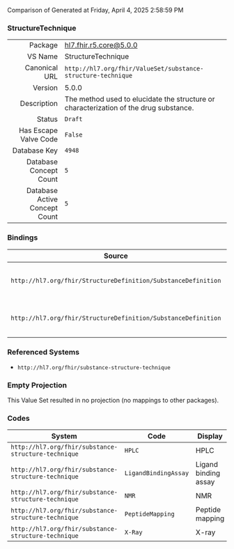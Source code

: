 Comparison of 
Generated at Friday, April 4, 2025 2:58:59 PM

### StructureTechnique

|      |     |
| ---: | --- |
| Package | hl7.fhir.r5.core@5.0.0 |
| VS Name | StructureTechnique |
| Canonical URL | `http://hl7.org/fhir/ValueSet/substance-structure-technique` |
| Version | 5.0.0 |
| Description | The method used to elucidate the structure or characterization of the drug substance. |
| Status | `Draft` |
| Has Escape Valve Code | `False` |
| Database Key | `4948` |
| Database Concept Count | `5` |
| Database Active Concept Count | `5` |
### Bindings

| Source | Element | Binding | Strength | Element Short |
| ------ | ------- | ------- | -------- | ------------- |
| `http://hl7.org/fhir/StructureDefinition/SubstanceDefinition` | `SubstanceDefinition.characterization.technique` | `http://hl7.org/fhir/ValueSet/substance-structure-technique` | `Example` | The method used to find the characterization e.g. HPLC |
| `http://hl7.org/fhir/StructureDefinition/SubstanceDefinition` | `SubstanceDefinition.structure.technique` | `http://hl7.org/fhir/ValueSet/substance-structure-technique` | `Example` | The method used to find the structure e.g. X-ray, NMR |

### Referenced Systems

* `http://hl7.org/fhir/substance-structure-technique`
### Empty Projection

This Value Set resulted in no projection (no mappings to other packages).

### Codes

| System | Code | Display |
| ------ | ---- | ------- |
| `http://hl7.org/fhir/substance-structure-technique` | `HPLC` | HPLC |
| `http://hl7.org/fhir/substance-structure-technique` | `LigandBindingAssay` | Ligand binding assay |
| `http://hl7.org/fhir/substance-structure-technique` | `NMR` | NMR |
| `http://hl7.org/fhir/substance-structure-technique` | `PeptideMapping` | Peptide mapping |
| `http://hl7.org/fhir/substance-structure-technique` | `X-Ray` | X-ray |

